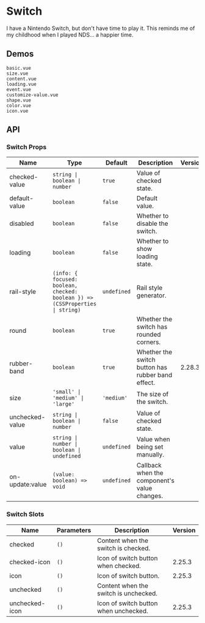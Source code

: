 # Switch

I have a Nintendo Switch, but don't have time to play it. This reminds me of my childhood when I played NDS... a happier time.

## Demos

```demo
basic.vue
size.vue
content.vue
loading.vue
event.vue
customize-value.vue
shape.vue
color.vue
icon.vue
```

## API

### Switch Props

| Name | Type | Default | Description | Version |
| --- | --- | --- | --- | --- |
| checked-value | `string \| boolean \| number` | `true` | Value of checked state. |  |
| default-value | `boolean` | `false` | Default value. |  |
| disabled | `boolean` | `false` | Whether to disable the switch. |  |
| loading | `boolean` | `false` | Whether to show loading state. |  |
| rail-style | `(info: { focused: boolean, checked: boolean }) => (CSSProperties \| string)` | `undefined` | Rail style generator. |  |
| round | `boolean` | `true` | Whether the switch has rounded corners.   |  |
| rubber-band | `boolean` | `true` | Whether the switch button has rubber band effect. | 2.28.3 |
| size | `'small' \| 'medium' \| 'large'` | `'medium'` | The size of the switch. |  |
| unchecked-value | `string \| boolean \| number` | `false` | Value of checked state. |  |
| value | `string \| number \| boolean \| undefined` | `undefined` | Value when being set manually. |  |
| on-update:value | `(value: boolean) => void` | `undefined` | Callback when the component's value changes. |  |

### Switch Slots

| Name | Parameters | Description | Version |
| --- | --- | --- | --- |
| checked | `()` | Content when the switch is checked. |  |
| checked-icon | `()` | Icon of switch button when checked. | 2.25.3 |
| icon | `()` | Icon of switch button. | 2.25.3 |
| unchecked | `()` | Content when the switch is unchecked. |  |
| unchecked-icon | `()` | Icon of switch button when unchecked. | 2.25.3 |
